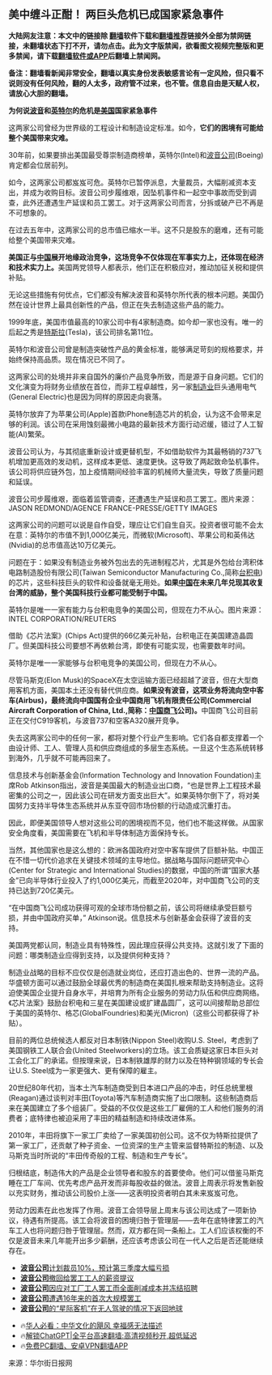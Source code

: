  <!-- 面包屑导航 --> <h2>美中缠斗正酣！ 两巨头危机已成国家紧急事件</h2> <p class="notice"><b>大陆网友注意：本文中的链接除 <a href="https://github.com/bannedbook/fanqiang" >翻墙</a>软件下载和<a href="https://github.com/killgcd/justmysocks/blob/master/README.md">翻墙推荐</a>链接外全部为禁网链接，未翻墙状态下打不开，请勿点击。此为文字版禁闻，欲看图文视频完整版和更多禁闻，请下载<a href="https://github.com/bannedbook/fanqiang">翻墙软件或APP</a>后翻墙上禁闻网。</p><p>备注：翻墙看新闻非常安全，翻墙以真实身份发表敏感言论有一定风险，但只看不说则没有任何风险，翻的人太多，政府管不过来，也不管。信息自由是天赋人权，请放心大胆的翻墙。</b></p>  <div class="entry"> <p><strong>为何说<a href="https://www.bannedbook.org/bnews/tag/%e6%b3%a2%e9%9f%b3/" class="st_tag internal_tag" rel="tag" title="标签 波音 下的日志">波音</a>和<a href="https://www.bannedbook.org/bnews/tag/%e8%8b%b1%e7%89%b9%e5%b0%94/" class="st_tag internal_tag" rel="tag" title="标签 英特尔 下的日志">英特尔</a>的危机是<a href="https://www.bannedbook.org/bnews/tag/%e7%be%8e%e5%9b%bd/" class="st_tag internal_tag" rel="tag" title="标签 美国 下的日志">美国</a>国家紧急事件</strong></p> <p>这两家公司曾经为世界级的工程设计和制造设定标准。如今，<strong>它们的困境有可能给整个美国带来灾难。</strong></p> <p>30年前，如果要排出美国最受尊崇制造商榜单，英特尔(Intel)和<a href="https://www.bannedbook.org/bnews/tag/%E6%B3%A2%E9%9F%B3%E5%85%AC%E5%8F%B8/" class="st_tag internal_tag" rel="tag" title="标签 波音公司 下的日志">波音公司</a>(Boeing)肯定都会位居前列。</p> <p>如今，这两家公司都岌岌可危。英特尔已暂停派息，大量裁员，大幅削减资本支出，并成为收购目标。波音公司步履维艰，因坠机事件和一起空中事故而受到调查，此外还遭遇生产延误和员工罢工。对于这两家公司而言，分拆或破产已不再是不可想象的。</p> <p>在过去五年中，这两家公司的总市值已缩水一半。这不只是股东的磨难，还有可能给整个美国带来灾难。</p> <p><strong>美国正与<span class='wp_keywordlink_affiliate'><a href="https://www.bannedbook.org/" title="中国" target="_blank">中国</a></span>展开地缘政治竞争，这场竞争不仅体现在军事实力上，还体现在经济和技术实力上。</strong>美国两党领导人都表示，他们正在积极应对，推动加征关税和提供补贴。</p> <p>无论这些措施有何优点，它们都没有解决波音和英特尔所代表的根本问题。美国仍然在设计世界上最具创新性的产品，但正在失去制造这些产品的能力。</p> <p>1999年底，美国市值最高的10家公司中有4家制造商。如今却一家也没有。唯一的后起之秀是<a href="https://www.bannedbook.org/bnews/tag/%e7%89%b9%e6%96%af%e6%8b%89/" class="st_tag internal_tag" rel="tag" title="标签 特斯拉 下的日志">特斯拉</a>(Tesla)，该公司排名第11位。</p>  <p>英特尔和波音公司曾是制造突破性产品的黄金标准，能够满足苛刻的规格要求，并始终保持高品质。现在情况已不同了。</p> <p>这两家公司的处境并非来自国外的廉价产品竞争所致，而是源于自身问题。它们的文化演变为将财务业绩放在首位，而非工程卓越性，另一家<a href="https://www.bannedbook.org/bnews/tag/%e5%88%b6%e9%80%a0%e4%b8%9a/" class="st_tag internal_tag" rel="tag" title="标签 制造业 下的日志">制造业</a>巨头通用电气(General Electric)也是因为同样的原因走向衰落。</p> <p>英特尔放弃了为苹果公司(Apple)首款iPhone制造芯片的机会，认为这不会带来足够的利润。该公司在采用蚀刻最微小电路的最新技术方面行动迟缓，错过了人工智能(AI)繁荣。</p> <p>波音公司认为，与其彻底重新设计或更替机型，不如借助软件为其最畅销的737飞机增加更高效的发动机，这样成本更低、速度更快。这导致了两起致命坠机事件。该公司将供应链外包，加上疫情期间经验丰富的机械师大量流失，导致了质量问题和延误。</p> <p>波音公司步履维艰，面临着监管调查，还遭遇生产延误和员工罢工。图片来源：JASON REDMOND/AGENCE FRANCE-PRESSE/GETTY IMAGES</p> <p>这两家公司的问题可以说是自作自受，理应让它们自生自灭。投资者很可能不会太在意：英特尔的市值不到1,000亿美元，而微软(Microsoft)、苹果公司和英伟达(Nvidia)的总市值高达10万亿美元。</p> <p>问题在于：如果没有制造业务被外包出去的先进制程芯片，尤其是外包给台湾积体电路制造股份有限公司(Taiwan Semiconductor Manufacturing Co.,简称<a href="https://www.bannedbook.org/bnews/tag/%e5%8f%b0%e7%a7%af%e7%94%b5/" class="st_tag internal_tag" rel="tag" title="标签 台积电 下的日志">台积电</a>)的芯片，这些科技巨头的软件和设备就毫无用处。<strong>如果<a href="https://www.bannedbook.org/bnews/tag/%E4%B8%AD%E5%9B%BD/" class="st_tag internal_tag" rel="tag" title="标签 中国 下的日志">中国</a>在未来几年兑现其收复台湾的威胁，整个美国科技行业都可能受制于中国。</strong></p> <p>英特尔是唯一一家有能力与台积电竞争的美国公司，但现在力不从心。图片来源：INTEL CORPORATION/REUTERS</p>  <p>借助《芯片法案》(Chips Act)提供的66亿美元补贴，台积电正在美国建造晶圆厂。但美国科技公司要想不再依赖台湾，即使有可能实现，也需要数年时间。</p> <p>英特尔是唯一一家能够与台积电竞争的美国公司，但现在力不从心。</p> <p>尽管马斯克(Elon Musk)的SpaceX在太空运输方面已经超越了波音，但在大型商用客机方面，美国本土还没有替代供应商。<strong>如果没有波音，这项业务将流向空中客车(Airbus)，最终流向中国国有企业中国商用飞机有限责任公司(Commercial Aircraft Corporation of China, Ltd.,简称：<a href="https://www.bannedbook.org/bnews/tag/%E4%B8%AD%E5%9B%BD%E5%95%86%E9%A3%9E/" class="st_tag internal_tag" rel="tag" title="标签 中国商飞 下的日志">中国商飞</a>公司)。</strong>中国商飞公司目前正在交付C919客机，与波音737和空客A320展开竞争。</p> <p>失去这两家公司中的任何一家，都将对整个行业产生影响。它们各自都支撑着一个由设计师、工人、管理人员和供应商组成的多层生态系统。一旦这个生态系统转移到海外，几乎就不可能再回来了。</p> <p>信息技术与创新基金会(Information Technology and Innovation Foundation)主席Rob Atkinson指出，波音是美国最大的制造业出口商，“也是世界上工程技术最密集的公司之一，因此该公司在研发方面支出巨大”。如果英特尔倒下了，将对美国努力支持半导体生态系统并从东亚夺回市场份额的行动造成沉重打击。</p> <p>因此，即便美国领导人想对这些公司的困境视而不见，他们也不能这样做。从国家安全角度看，美国需要在飞机和半导体制造方面保持专长。</p> <p>当然，其他国家也是这么想的：欧洲各国政府对空中客车提供了巨额补贴。中国正在不惜一切代价追求在关键技术领域的主导地位。据战略与国际问题研究中心(Center for Strategic and International Studies)的数据，中国的所谓“国家大基金”已向半导体行业投入了约1,000亿美元，而截至2020年，对中国商飞公司的支持已达到720亿美元。</p> <p>“在中国商飞公司成功获得可观的全球市场份额之前，该公司将继续承受巨额亏损，并由中国政府买单，” Atkinson说。信息技术与创新基金会获得了波音的支持。</p>  <p>美国两党都认同，制造业具有特殊性，因此理应获得公共支持。这就引发了下面的问题：哪类制造业应得到支持，以及提供何种支持？</p> <p>制造业战略的目标不应仅仅是创造就业岗位，还应打造出色的、世界一流的产品。华盛顿方面可以通过鼓励全球最优秀的制造商在美国扎根来帮助支持制造业。这将迫使美国企业提升自身水平，并培育为所有企业服务的劳动力队伍和供应商网络。《芯片法案》鼓励台积电和三星在美国建设或扩建晶圆厂，这可以间接帮助总部位于美国的英特尔、格芯(GlobalFoundries)和美光(Micron)（这些公司都获得了补贴）。</p> <p>目前的两位总统候选人都反对日本制铁(Nippon Steel)收购U.S. Steel，考虑到了美国钢铁工人联合会(United Steelworkers)的立场。该工会质疑这家日本巨头对工会化工厂的承诺。但按理来说，日本制铁雄厚的财力以及在特种钢领域的专长会让U.S. Steel成为一家更强大、更有保障的雇主。</p> <p>20世纪80年代初，当本土汽车制造商受到日本进口产品的冲击，时任总统里根(Reagan)通过谈判对丰田(Toyota)等汽车制造商实施了出口限制。这些制造商后来在美国建立了多个组装厂。受益的不仅仅是这些工厂雇佣的工人和他们服务的消费者；底特律也被迫采用了丰田的精益制造和持续改进体系。</p> <p>2010年，丰田将旗下一家工厂卖给了一家美国初创公司。这不仅为特斯拉提供了第一家工厂，还贡献了种子资金、一位资深的生产主管来监督特斯拉的制造、以及马斯克当时所说的“丰田传奇般的工程、制造和生产专长”。</p> <p>归根结底，制造伟大的产品是企业领导者和股东的首要使命。他们可以借鉴马斯克睡在工厂车间、优先考虑产品开发而非每股收益的做法。波音上周表示将发售新股以充实财务，推动该公司股价上涨——这表明投资者明白其未来岌岌可危。</p> <p>劳动力因素在此也发挥了作用。波音工会领导层上周末与该公司达成了一项新协议，待遇有所提高。该工会将波音的困境归咎于管理层——去年在底特律罢工的汽车工人也将问题归咎于管理层。然而，双方都在同一条船上。工人们应该权衡的不仅是波音未来几年能开出多少薪酬，还应该考虑该公司在一代人之后是否还能继续存在。</p> <!--<div id="taboola-mid-1"></div>--><ul class='op-related-articles' title='相关阅读'> <li><a href='https://www.bannedbook.org/bnews/worldnews/20241012/2100939.html' target='_blank'><b>波音公司</b>计划裁员10%，预计第三季度大幅亏损</a></li> <li><a href='https://www.bannedbook.org/bnews/itnews/20241010/2099904.html' target='_blank'><b>波音公司</b>撤回给罢工工人的薪资提议</a></li> <li><a href='https://www.bannedbook.org/bnews/itnews/20240917/2089614.html' target='_blank'><b>波音公司</b>因应对工厂工人罢工而全面削减成本并冻结招聘</a></li> <li><a href='https://www.bannedbook.org/bnews/worldnews/usa/20240914/2088734.html' target='_blank'><b>波音公司</b>遭遇16年来的首次大规模罢工</a></li> <li><a href='https://www.bannedbook.org/bnews/worldnews/20240907/2085377.html' target='_blank'><b>波音公司</b>的“星际客机”在无人驾驶的情况下返回地球</a></li> </ul> <ul class="texttj"> <!--<li>🔥<a href="https://www.bannedbook.org/bnews/ssgc/20230219/1850782.html" target="_blank">法国犹太老板：神告诉我们，只有一位中国人能救人类</a></li>--> <li>🔥<a href="https://www.bannedbook.org/bnews/comments/20220220/1694796.html" target="_blank">华人必看：中华文化的飓风 幸福感无法描述</a></li> <li>🔥<a href="https://github.com/bannedbook/fanqiang/wiki/V2ray%E6%9C%BA%E5%9C%BA" target="_blank">解锁ChatGPT|全平台高速翻墙:高清视频秒开,超低延迟</a></li> <li>🔥<a href="https://github.com/bannedbook/fanqiang/wiki/%E7%A6%81%E9%97%BB%E7%BD%91%E5%AE%89%E5%8D%93%E7%BF%BB%E5%A2%99%E6%96%B0%E9%97%BBAPP" target="_blank">免费PC翻墙、安卓VPN翻墙APP</a></li> </ul><p class="src-info">来源：华尔街日报网 </p> <a name='sharetosocial'></a> <div style="margin-bottom:5px;padding-bottom:5px;clear:both"> <div id="archive-pix-1" class="banner-ads"> <!-- AuctionX Display platform tag START --> <div id="27602x728x90x621x_ADSLOT1" clicktrack="%%CLICK_URL_ESC%%"></div>  <!-- AuctionX Display platform tag END --> </div> <div id="archive-pix-2" class="banner-ads"> <!-- AuctionX Display platform tag START --> <div id="27556x300x250x621x_ADSLOT1" clicktrack="%%CLICK_URL_ESC%%" style="margin:0 auto;text-align:center"></div>  <!-- AuctionX Display platform tag END --> </div> </div>  <div id="archive-pix-1" class="banner-ads"> <!-- AuctionX Display platform tag START --> <div id="27603x728x90x621x_ADSLOT1" clicktrack="%%CLICK_URL_ESC%%"></div>  <!-- AuctionX Display platform tag END --> </div> </div><!--END ENTRY--> 